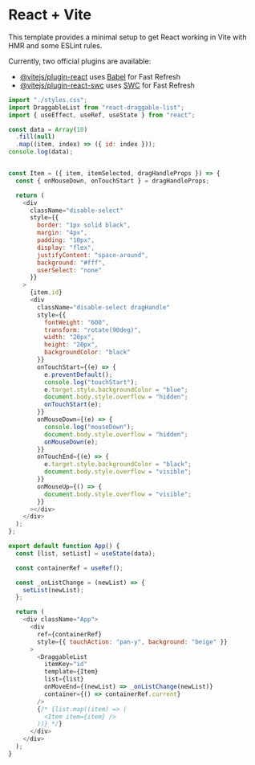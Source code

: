 # React + Vite

This template provides a minimal setup to get React working in Vite with HMR and some ESLint rules.

Currently, two official plugins are available:

- [@vitejs/plugin-react](https://github.com/vitejs/vite-plugin-react/blob/main/packages/plugin-react/README.md) uses [Babel](https://babeljs.io/) for Fast Refresh
- [@vitejs/plugin-react-swc](https://github.com/vitejs/vite-plugin-react-swc) uses [SWC](https://swc.rs/) for Fast Refresh


```js
import "./styles.css";
import DraggableList from "react-draggable-list";
import { useEffect, useRef, useState } from "react";

const data = Array(10)
  .fill(null)
  .map((item, index) => ({ id: index }));
console.log(data);


const Item = ({ item, itemSelected, dragHandleProps }) => {
  const { onMouseDown, onTouchStart } = dragHandleProps;

  return (
    <div
      className="disable-select"
      style={{
        border: "1px solid black",
        margin: "4px",
        padding: "10px",
        display: "flex",
        justifyContent: "space-around",
        background: "#fff",
        userSelect: "none"
      }}
    >
      {item.id}
      <div
        className="disable-select dragHandle"
        style={{
          fontWeight: "600",
          transform: "rotate(90deg)",
          width: "20px",
          height: "20px",
          backgroundColor: "black"
        }}
        onTouchStart={(e) => {
          e.preventDefault();
          console.log("touchStart");
          e.target.style.backgroundColor = "blue";
          document.body.style.overflow = "hidden";
          onTouchStart(e);
        }}
        onMouseDown={(e) => {
          console.log("mouseDown");
          document.body.style.overflow = "hidden";
          onMouseDown(e);
        }}
        onTouchEnd={(e) => {
          e.target.style.backgroundColor = "black";
          document.body.style.overflow = "visible";
        }}
        onMouseUp={() => {
          document.body.style.overflow = "visible";
        }}
      ></div>
    </div>
  );
};

export default function App() {
  const [list, setList] = useState(data);

  const containerRef = useRef();

  const _onListChange = (newList) => {
    setList(newList);
  };

  return (
    <div className="App">
      <div
        ref={containerRef}
        style={{ touchAction: "pan-y", background: "beige" }}
      >
        <DraggableList
          itemKey="id"
          template={Item}
          list={list}
          onMoveEnd={(newList) => _onListChange(newList)}
          container={() => containerRef.current}
        />
        {/* {list.map((item) => (
          <Item item={item} />
        ))} */}
      </div>
    </div>
  );
}
```